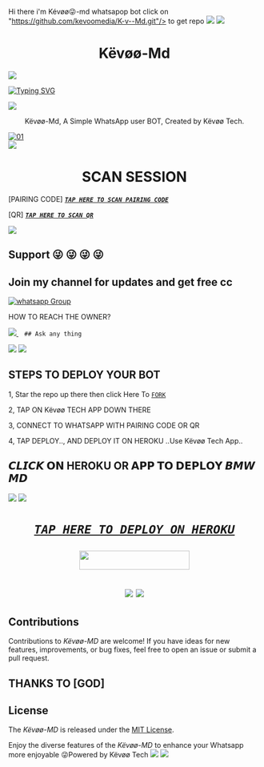 Hi there i'm Kévøø😜-md whatsapop bot
click on "https://github.com/kevoomedia/K-v--Md.git"/> to get repo
<a><img src='https://i.imgur.com/LyHic3i.gif'/></a>
<a><img src='https://i.imgur.com/LyHic3i.gif'/></a>
 <h1 align="center"> Këvøø-Md </h1>


<a><img src='https://i.imgur.com/LyHic3i.gif'/></a>
      
[![Typing SVG](https://readme-typing-svg.herokuapp.com?font=Rockstar-ExtraBold&color=Black&lines=THANK+YOU+FOR+CHOOSING+Kévøø+Md/>Whatsapp+bot)](https://git.io/typing-svg)

<a><img src='https://i.imgur.com/LyHic3i.gif'/></a>
 
<p align="center"> Këvøø-Md, A Simple WhatsApp user BOT, Created by Këvøø Tech.
</p>
<p align="center">


  <a href="https://ibb.co/N6NMDtn"><img src="https://telegra.ph/file/404fdaacd6d345d368155.jpg" alt="01" border="0" /></a>                     
<a><img src='https://i.imgur.com/LyHic3i.gif'/></a>
 <h1 align="center">  SCAN SESSION </h1>
 

[PAIRING CODE]  ***[`TAP HERE TO SCAN PAIRING CODE`](https://kévøø-code-app-c1168f4953cd.herokuapp.com/pair)***


  
 [QR] ***[`TAP HERE TO SCAN QR`](https://bmw-code-app-c1168f4953cd.herokuapp.com/qr)***


<a><img src='https://telegra.ph/file/88ad273e040f262fe69ad.jpg'/></a>
## Support 😜 😜 😜 😜
## Join my channel for updates and get free cc
<a href="https://whatsapp.com/channel/0029VaauR3bIHphNVGavRg2O" target="_blank">
    <img alt="whatsapp Group" src="https://img.shields.io/badge/ Whatsapp Support Channel -25D366?style=for-the-badge&logo=whatsapp&logoColor=white" />
  </a>
</p>


HOW TO REACH THE OWNER? 
 
   
   <a href="https://wa.me/255694854739">
    <img src="https://img.shields.io/badge/WhatsApp-25D366?style=for-the-badge&logo=whatsapp&logoColor=black" />
  </a>&nbsp;&nbsp;
   <a

    ## Ask any thing
<a><img src='https://i.imgur.com/LyHic3i.gif'/></a>
<a><img src='https://i.imgur.com/LyHic3i.gif'/></a>

## STEPS TO DEPLOY YOUR BOT


1, Star the repo up there then click Here To  [`FORK`](https://github.com/kevoomedia/K-v--Md/blob/main/K%C3%ABv%C3%B8%C3%B8%F0%9F%98%9C.md)

2, TAP ON Këvøø TECH APP DOWN THERE



3, CONNECT TO WHATSAPP WITH PAIRING CODE OR QR



4, TAP DEPLOY.., AND DEPLOY IT ON HEROKU ..Use Këvøø Tech App..

## 𝘾𝙇𝙄𝘾𝙆 𝗢𝗡 HEROKU OR 𝗔𝗣𝗣 𝗧𝗢 𝗗𝗘𝗣𝗟𝗢𝗬  𝘽𝙈𝙒 𝙈𝘿

<a><img src='https://i.imgur.com/LyHic3i.gif'/></a>
<a><img src='https://i.imgur.com/LyHic3i.gif'/></a>

 <h1 align="center">

  ***[`TAP HERE TO DEPLOY ON HEROKU`](https://dashboard.heroku.com/new?template=https://github.com/kevoomedia/K-v--Md)***







  ***<p align="center"><a href="https://kévøø-code-app-c1168f4953cd.herokuapp.com/">
 <img src="https://img.shields.io/badge/TAP%20HERE%20TO%20OPEN%20Këvøø%20TECH%20APP-Yellow?style=for-the-badge&logo=Këvøø" width="220" height="38.45"/></a></p>***



<a><img src='https://i.imgur.com/LyHic3i.gif'/></a>
<a><img src='https://i.imgur.com/LyHic3i.gif'/></a>
   
  




## Contributions


Contributions to *Këvøø-MD* are welcome! If you have ideas for new features, improvements, or bug fixes, feel free to open an issue or submit a pull request.
## THANKS TO [GOD]

## License

The *Këvøø-MD* is released under the [MIT License](https://opensource.org/licenses/MIT).

Enjoy the diverse features of the *Këvøø-MD*  to enhance your Whatsapp more enjoyable
😜Powered by Këvøø Tech
<a><img src='https://i.imgur.com/LyHic3i.gif'/></a>
<a><img src='https://i.imgur.com/LyHic3i.gif'/></a>
